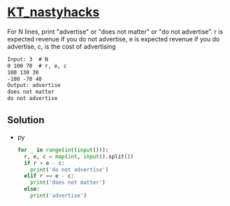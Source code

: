 # [KT_nastyhacks](https://open.kattis.com/problems/nastyhacks)

For N lines, print "advertise" or "does not matter" or "do not advertise".
r is expected revenue if you do not advertise, e is expected revenue if you do advertise, c, is the cost of advertising

```txt
Input: 3  # N
0 100 70  # r, e, c
100 130 30
-100 -70 40
Output: advertise
does not matter
do not advertise
```

## Solution

* py

  ```py
  for _ in range(int(input())):
    r, e, c = map(int, input().split())
    if r > e - c:
      print('do not advertise')
    elif r == e - c:
      print('does not matter')
    else:
      print('advertise')
  ```
